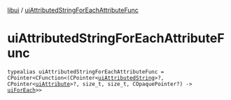 [libui](README.md) / [uiAttributedStringForEachAttributeFunc](ui-attributed-string-for-each-attribute-func.md)

# uiAttributedStringForEachAttributeFunc

`typealias uiAttributedStringForEachAttributeFunc = CPointer<CFunction<(CPointer<`[`uiAttributedString`](ui-attributed-string.md)`>?, CPointer<`[`uiAttribute`](ui-attribute.md)`>?, size_t, size_t, COpaquePointer?) -> `[`uiForEach`](ui-for-each.md)`>>`

